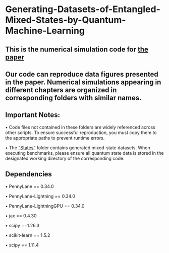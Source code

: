 # **Generating-Datasets-of-Entangled-Mixed-States-by-Quantum-Machine-Learning**
## This is the numerical simulation code for [the paper](https://arxiv.org/abs/2503.06452)
## Our code can reproduce data figures presented in the paper. Numerical simulations appearing in different chapters are organized in corresponding folders with similar names.
## Important Notes:
$\bullet$ Code files not contained in these folders are widely referenced across other scripts. To ensure successful reproduction, you must copy them to the appropriate paths to prevent runtime errors.

$\bullet$ The ["States"](States) folder contains generated mixed-state datasets. When executing benchmarks, please ensure all quantum state data is stored in the designated working directory of the corresponding code. 

## Dependencies

$\bullet$ PennyLane == 0.34.0

$\bullet$ PennyLane-Lightning == 0.34.0

$\bullet$ PennyLane-LightningGPU == 0.34.0

$\bullet$ jax == 0.4.30

$\bullet$ scipy ==1.26.3

$\bullet$ scikit-learn == 1.5.2

$\bullet$ scipy == 1.11.4

